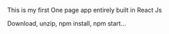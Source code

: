 
This is my first One page app entirely built in React Js
 

Download, unzip, npm install, npm start...
 
